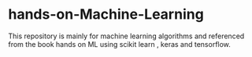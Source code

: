# hands-on-Machine-Learning
This repository is mainly for machine learning algorithms and referenced from the book hands on ML using scikit learn , keras and tensorflow.
